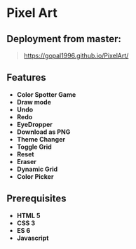 # Pixel Art

## Deployment from master:
>   https://gopal1996.github.io/PixelArt/

## Features

* **Color Spotter Game**
* **Draw mode**
* **Undo**
* **Redo**
* **EyeDropper**
* **Download as PNG**
* **Theme Changer**
* **Toggle Grid**
* **Reset**
* **Eraser**
* **Dynamic Grid**
* **Color Picker**

## Prerequisites

* **HTML 5**
* **CSS 3**
* **ES 6**
* **Javascript**
